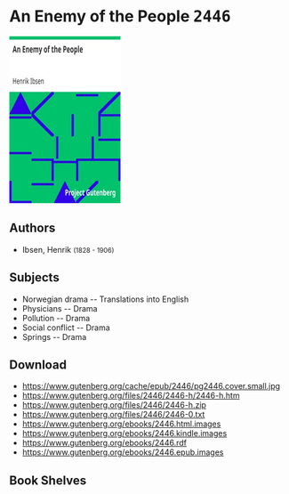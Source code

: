 # An Enemy of the People <kbd>2446</kbd>

![](./cover.medium.jpg "")

## Authors


 - Ibsen, Henrik <small>(1828 - 1906)</small>

## Subjects


 - Norwegian drama -- Translations into English
 - Physicians -- Drama
 - Pollution -- Drama
 - Social conflict -- Drama
 - Springs -- Drama

## Download


 - https://www.gutenberg.org/cache/epub/2446/pg2446.cover.small.jpg
 - https://www.gutenberg.org/files/2446/2446-h/2446-h.htm
 - https://www.gutenberg.org/files/2446/2446-h.zip
 - https://www.gutenberg.org/files/2446/2446-0.txt
 - https://www.gutenberg.org/ebooks/2446.html.images
 - https://www.gutenberg.org/ebooks/2446.kindle.images
 - https://www.gutenberg.org/ebooks/2446.rdf
 - https://www.gutenberg.org/ebooks/2446.epub.images

## Book Shelves


